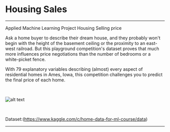 # Housing Sales
<hr>

Applied Machine Learning Project Housing Selling price

Ask a home buyer to describe their dream house, and they probably won't begin with the height of the basement ceiling or the proximity to an east-west railroad. But this playground competition's dataset proves that much more influences price negotiations than the number of bedrooms or a white-picket fence.

With 79 explanatory variables describing (almost) every aspect of residential homes in Ames, Iowa, this competition challenges you to predict the final price of each home.

<br>

![alt text](https://storage.googleapis.com/kaggle-competitions/kaggle/5407/media/housesbanner.png)


<br>


Dataset:(https://www.kaggle.com/c/home-data-for-ml-course/data)


<hr>
